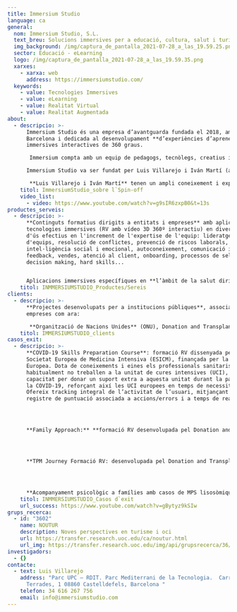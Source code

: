 ```yaml
---
title: Immersium Studio
language: ca
general:
  nom: Immersium Studio, S.L.
  text_breu: Solucions immersives per a educació, cultura, salut i turisme
  img_background: /img/captura_de_pantalla_2021-07-28_a_las_19.59.25.png
  sector: Educació - eLearning
  logo: /img/captura_de_pantalla_2021-07-28_a_las_19.59.35.png
  xarxes:
    - xarxa: web
      address: https://immersiumstudio.com/
  keywords:
    - value: Tecnologies Immersives
    - value: eLearning
    - value: Realitat Virtual
    - value: Realitat Augmentada
about:
  - descripcio: >-
      Immersium Studio és una empresa d’avantguarda fundada el 2018, amb seu a
      Barcelona i dedicada al desenvolupament **d’experiències d’aprenentatge**
      immersives interactives de 360 graus.

       Immersium compta amb un equip de pedagogs, tecnòlegs, creatius i innovadors que gaudeixen escoltant i comprenent les necessitats dels seus clients. I gaudeixen encara més creant experiències d’aprenentatge que **capturin públics amb experiències efectives inoblidables.** 

      Immersium Studio va ser fundat per Luis Villarejo i Iván Martí (actualment CEO i CTO respectivament) a la Universitat Oberta de Catalunya (UOC) per proporcionar a les institucions d’aprenentatge experiències interactives **d’aprenentatge immersiu.**

       **Luis Villarejo i Iván Martí** tenen un ampli coneixement i experiència en tecnologies i metodologies d’aprenentatge immersiu des del 2011.
    titol: ImmersiumStudio_sobre l`Spin-off
    video_list:
      - video: https://www.youtube.com/watch?v=g9sIR6zxpB0&t=13s
productes_serveis:
  - descripcio: >-
      **Continguts formatius dirigits a entitats i empreses** amb aplicació de
      tecnologies immersives (RV amb vídeo 3D 360º interactiu) en diversos casos
      d'ús efectius en l'increment de l'expertise de l'equip: lideratge i gestió
      d'equips, resolució de conflictes, prevenció de riscos laborals,
      intel·ligència social i emocional, autoconeixement, comunicació i
      feedback, vendes, atenció al client, onboarding, processos de selecció,
      decision making, hard skills... 


      Aplicacions immersives específiques en **l’àmbit de la salut dirigides** a l’entrenament de cirurgians, capacitació en la comunicació metge-pacient, etc.
    titol: INMMERSIUMSTUDIO_Productes/Sereis
clients:
  - descripcio: >-
      **Projectes desenvolupats per a institucions públiques**, associacions i
      empreses com ara:

       **Organització de Nacions Unides** (ONU), Donation and Transplantation Institute (DTI), European Society of Intensive Care Medicine (ESICM), YOMO (Science + Tech Meets Mobile), Ajuntament de Barcelona, Universitat de Barcelona, CosmoCaixa.
    titol: IMMERSIUMSTUDIO_clients
casos_exit:
  - descripcio: >-
      **COVID-19 Skills Preparation Course**: formació RV dissenyada per la
      Societat Europea de Medicina Intensiva (ESICM), finançada per la Comissió
      Europea. Dota de coneixements i eines els professionals sanitaris que
      habitualment no treballen a la unitat de cures intensives (UCI), i la
      capacitat per donar un suport extra a aquesta unitat durant la pandèmia de
      la COVID-19, reforçant així les UCI europees en temps de necessitat.
      Ofereix tracking integral de l’activitat de l’usuari, mitjançant un
      registre de puntuació associada a accions/errors i a temps de reacció. 




      **Family Approach:** **formació RV desenvolupada pel Donation and Transplant Institute (DTI) com a part del Taller Internacional sobre Gestió de Contractació de Trasplantaments.** Amb la finalitat de formar professionals sanitaris en com comunicar males notícies a les famílies i demanar el consentiment per a la donació d’òrgans. L’usuari s'enfronta a una situació realista en la qual ha de passar per tots els passos protocol·laris a l’hora de conduir aquest tipus de situacions. L’usuari pren decisions i, en funció de l'estrès i l’experiència, avança per una branca argumental o per una altra. L’usuari rep comentaris personalitzats de les seves accions i totes les seves actuacions són monitorades i registrades perquè el client les analitzi posteriorment. 




      **TPM Journey Formació RV: desenvolupada pel Donation and Transplant Institute (DTI) com a part del Taller Internacional sobre Gestió de Contractació de Trasplantaments**. Amb la finalitat de conèixer el model espanyol de donació i trasplantament, l'usuari experimenta una visita guiada per un hospital espanyol de tercer nivell. L'usuari visita l'Oficina de Coordinació de Trasplantaments, coneixerà els perfils dels seus integrants i n'aprèn el funcionament intern, així com la seva relació amb altres àrees clau com la Unitat d'Urgències o la Unitat de Cures Intensives. També coneixerà diferents programes de trasplantaments (cor, ronyó, pàncrees, fetge i pulmó) i visitarà Direcció Mèdica. Al llarg de la visita es trobarà amb pacients que li permetran conèixer de primera mà casos clínics pràctics. 




      **Acompanyament psicològic a famílies amb casos de MPS lisosòmiques:** L'associació MPS Espanya és una entitat sense ànim de lucre que treballa per sensibilitzar sobre les malalties lisosòmiques i donar suport a les persones i famílies que pateixen aquesta patologia, millorar la seva qualitat de vida i afavorir la seva integració social. Han treballat en cocreació amb el psicòleg de l'associació, per crear un recurs d'atenció psicològica mitjançant vídeo RV 360, que ajuda a pal·liar el sofriment i resoldre trastorns psicològics associats que poden sorgir després del diagnòstic o durant el procés de la malaltia.
    titol: INMMERSIUMSTUDIO_Casos d`exit
    url_success: https://www.youtube.com/watch?v=gBytyz9kSIw
grups_recerca:
  - id: "3602"
    name: NOUTUR
    description: Noves perspectives en turisme i oci
    url: https://transfer.research.uoc.edu/ca/noutur.html
    url_img: https://transfer.research.uoc.edu/img/api/grupsrecerca/36/image/1594109415142
investigadors:
  - {}
contacte:
  - text: Luis Villarejo
    address: "Parc UPC – RDIT. Parc Mediterrani de la Tecnologia.  Carrer Esteve
      Terrades, 1 08860 Castelldefels, Barcelona "
    telefon: 34 616 267 756
    email: info@immersiumstudio.com
---
```

